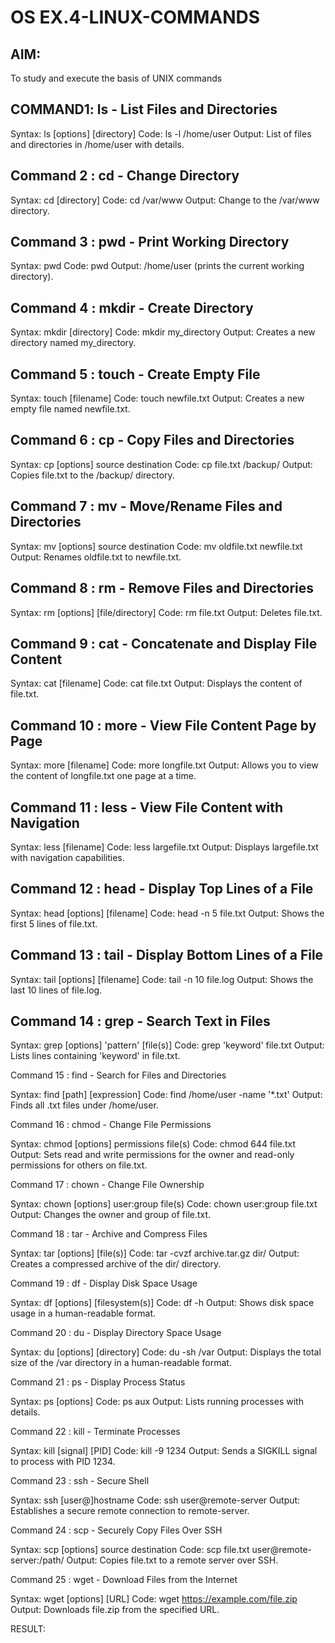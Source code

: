 # OS EX.4-LINUX-COMMANDS

## AIM:
To study and execute the basis of UNIX commands
## COMMAND1: ls - List Files and Directories

Syntax: 
	ls [options] [directory]
Code: 
	ls -l /home/user
Output: 
	List of files and directories in /home/user with details.
 
    
## Command 2 : cd - Change Directory


Syntax: 
	cd [directory]
Code: 
	cd /var/www
Output: 
	Change to the /var/www directory.
 

## Command 3 : pwd - Print Working Directory

Syntax: 
	pwd
Code: 
	pwd
Output: 
	/home/user (prints the current working directory).
 
## Command 4 : mkdir - Create Directory


Syntax: 
	mkdir [directory]
Code: 
	mkdir my_directory
Output:	
	Creates a new directory named my_directory.
 
## Command 5 : touch - Create Empty File


Syntax: 
	touch [filename]
Code: 
	touch newfile.txt
Output: 
	Creates a new empty file named newfile.txt.


## Command 6 : cp - Copy Files and Directories


Syntax: 
	cp [options] source destination
Code: 
	cp file.txt /backup/
Output: 
	Copies file.txt to the /backup/ directory.


## Command 7 : mv - Move/Rename Files and Directories
 
Syntax: 
	mv [options] source destination
Code: 
	mv oldfile.txt newfile.txt
Output: 
	Renames oldfile.txt to newfile.txt.
 
## Command 8 : rm - Remove Files and Directories


Syntax: 
	rm [options] [file/directory]
Code: 
	rm file.txt
Output: 
	Deletes file.txt.


## Command 9 : cat - Concatenate and Display File Content


Syntax: 
	cat [filename]
Code: 
	cat file.txt
Output: 
	Displays the content of file.txt.


## Command 10 : more - View File Content Page by Page

Syntax: 
	more [filename]
Code: 
	more longfile.txt
Output: 
	Allows you to view the content of longfile.txt one page at a time.


## Command 11 : less - View File Content with Navigation


Syntax: 
	less [filename]
Code: 
	less largefile.txt
Output: 
	Displays largefile.txt with navigation capabilities.


## Command 12 : head - Display Top Lines of a File


Syntax: 
	head [options] [filename]
Code: 
	head -n 5 file.txt
Output: 
	Shows the first 5 lines of file.txt.


## Command 13 : tail - Display Bottom Lines of a File

Syntax: 
	tail [options] [filename]
Code: 
	tail -n 10 file.log
Output: 
	Shows the last 10 lines of file.log.


## Command 14 : grep - Search Text in Files

Syntax: 
	grep [options] 'pattern' [file(s)]
Code: 
	grep 'keyword' file.txt
Output: 
	Lists lines containing 'keyword' in file.txt.

Command 15 : find - Search for Files and Directories

Syntax:
	find [path] [expression]
Code: 
	find /home/user -name '*.txt'
Output: 
	Finds all .txt files under /home/user.

Command 16 : chmod - Change File Permissions

Syntax: 
	chmod [options] permissions file(s)
Code: 
	chmod 644 file.txt
Output: 
	Sets read and write permissions for the owner and read-only permissions for others on file.txt.

Command 17 : chown - Change File Ownership

Syntax: 
	chown [options] user:group file(s)
Code: 
	chown user:group file.txt
Output: 
	Changes the owner and group of file.txt.

Command 18 : tar - Archive and Compress Files

Syntax: 
	tar [options] [file(s)]
Code: 
	tar -cvzf archive.tar.gz dir/
Output: 
	Creates a compressed archive of the dir/ directory.

Command 19 : df - Display Disk Space Usage

Syntax: 
	df [options] [filesystem(s)]
Code: 
	df -h
Output: 
	Shows disk space usage in a human-readable format.

Command 20 : du - Display Directory Space Usage

Syntax: 
	du [options] [directory]
Code: 
	du -sh /var
Output: 
	Displays the total size of the /var directory in a human-readable format.

Command 21 : ps - Display Process Status

Syntax: 
	ps [options]
Code: 
	ps aux
Output: 
	Lists running processes with details.

Command 22 : kill - Terminate Processes

Syntax: 
	kill [signal] [PID]
Code: 
	kill -9 1234
Output: 
	Sends a SIGKILL signal to process with PID 1234.

Command 23 : ssh - Secure Shell

Syntax: 
	ssh [user@]hostname
Code: 
	ssh user@remote-server
Output: 
	Establishes a secure remote connection to remote-server.

Command 24 : scp - Securely Copy Files Over SSH

Syntax:
	scp [options] source destination
Code: 
	scp file.txt user@remote-server:/path/
Output: 
	Copies file.txt to a remote server over SSH.

Command 25 : wget - Download Files from the Internet

Syntax: 
	wget [options] [URL]
Code: 
	wget https://example.com/file.zip
Output: 
	Downloads file.zip from the specified URL.




RESULT:
